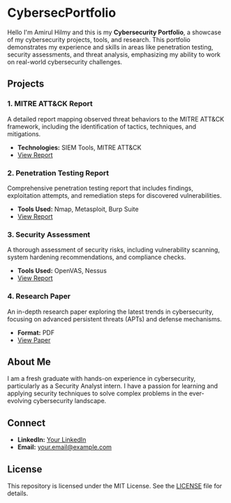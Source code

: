 # CybersecPortfolio

Hello I'm Amirul Hilmy and this is my **Cybersecurity Portfolio**, a showcase of my cybersecurity projects, tools, and research. This portfolio demonstrates my experience and skills in areas like penetration testing, security assessments, and threat analysis, emphasizing my ability to work on real-world cybersecurity challenges.

## Projects

### 1. MITRE ATT&CK Report
A detailed report mapping observed threat behaviors to the MITRE ATT&CK framework, including the identification of tactics, techniques, and mitigations.
- **Technologies:** SIEM Tools, MITRE ATT&CK
- [View Report](https://github.com/yourusername/mitre-attack-report)

### 2. Penetration Testing Report
Comprehensive penetration testing report that includes findings, exploitation attempts, and remediation steps for discovered vulnerabilities.
- **Tools Used:** Nmap, Metasploit, Burp Suite
- [View Report](https://github.com/yourusername/penetration-testing-report)

### 3. Security Assessment
A thorough assessment of security risks, including vulnerability scanning, system hardening recommendations, and compliance checks.
- **Tools Used:** OpenVAS, Nessus
- [View Report](https://github.com/yourusername/security-assessment)

### 4. Research Paper
An in-depth research paper exploring the latest trends in cybersecurity, focusing on advanced persistent threats (APTs) and defense mechanisms.
- **Format:** PDF
- [View Paper](https://github.com/yourusername/research-paper)

## About Me
I am a fresh graduate with hands-on experience in cybersecurity, particularly as a Security Analyst intern. I have a passion for learning and applying security techniques to solve complex problems in the ever-evolving cybersecurity landscape.

## Connect
- **LinkedIn:** [Your LinkedIn](https://linkedin.com/in/yourprofile)
- **Email:** your.email@example.com

## License
This repository is licensed under the MIT License. See the [LICENSE](LICENSE) file for details.
